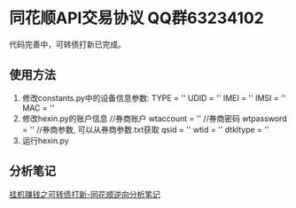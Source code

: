 # 同花顺API交易协议 QQ群63234102
代码完善中，可转债打新已完成。
## 使用方法
1. 修改constants.py中的设备信息参数:
TYPE = ''
UDID = ''
IMEI = ''
IMSI = ''
MAC = ''
2. 修改hexin.py的账户信息
//券商账户
wtaccount = ''
//券商密码
wtpassword = ''
//券商参数, 可以从券商参数.txt获取
qsid = ''
wtid = ''
dtkltype = ''
3. 运行hexin.py
## 分析笔记
[挂机赚钱之可转债打新-同花顺逆向分析笔记](https://github.com/limitget/10jqka-API/blob/master/document/%E6%8C%82%E6%9C%BA%E8%B5%9A%E9%92%B1%E4%B9%8B%E5%8F%AF%E8%BD%AC%E5%80%BA%E6%89%93%E6%96%B0-%E5%90%8C%E8%8A%B1%E9%A1%BA%E9%80%86%E5%90%91%E5%88%86%E6%9E%90%E7%AC%94%E8%AE%B0.md)


